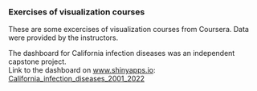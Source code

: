 ### Exercises of visualization courses  

These are some excercises of visualization courses from Coursera. Data were provided by the instructors.

The dashboard for California infection diseases was an independent capstone project.  
Link to the dashboard on www.shinyapps.io:  
[California_infection_diseases_2001_2022](https://8scf3n-wenshu-chen.shinyapps.io/California_infection_diseases_2001_2022/#section-cases-by-county-and-year)
